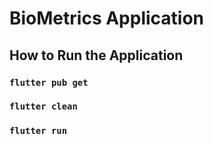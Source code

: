# BioMetrics Application

## How to Run the Application

### `flutter pub get`

### `flutter clean`

### `flutter run`